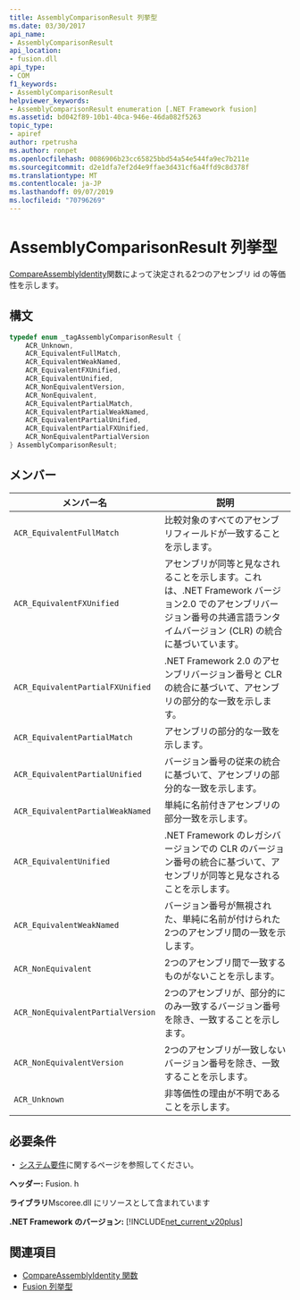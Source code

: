 ```yaml
---
title: AssemblyComparisonResult 列挙型
ms.date: 03/30/2017
api_name:
- AssemblyComparisonResult
api_location:
- fusion.dll
api_type:
- COM
f1_keywords:
- AssemblyComparisonResult
helpviewer_keywords:
- AssemblyComparisonResult enumeration [.NET Framework fusion]
ms.assetid: bd042f89-10b1-40ca-946e-46da082f5263
topic_type:
- apiref
author: rpetrusha
ms.author: ronpet
ms.openlocfilehash: 0086906b23cc65825bbd54a54e544fa9ec7b211e
ms.sourcegitcommit: d2e1dfa7ef2d4e9ffae3d431cf6a4ffd9c8d378f
ms.translationtype: MT
ms.contentlocale: ja-JP
ms.lasthandoff: 09/07/2019
ms.locfileid: "70796269"
---
```

# <a name="assemblycomparisonresult-enumeration"></a>AssemblyComparisonResult 列挙型
[CompareAssemblyIdentity](compareassemblyidentity-function.md)関数によって決定される2つのアセンブリ id の等価性を示します。  
  
## <a name="syntax"></a>構文  
  
```cpp  
typedef enum _tagAssemblyComparisonResult {  
    ACR_Unknown,   
    ACR_EquivalentFullMatch,  
    ACR_EquivalentWeakNamed,  
    ACR_EquivalentFXUnified,  
    ACR_EquivalentUnified,    
    ACR_NonEquivalentVersion,  
    ACR_NonEquivalent,      
    ACR_EquivalentPartialMatch,  
    ACR_EquivalentPartialWeakNamed,    
    ACR_EquivalentPartialUnified,  
    ACR_EquivalentPartialFXUnified,  
    ACR_NonEquivalentPartialVersion    
} AssemblyComparisonResult;  
```  
  
## <a name="members"></a>メンバー  
  
|メンバー名|説明|  
|-----------------|-----------------|  
|`ACR_EquivalentFullMatch`|比較対象のすべてのアセンブリフィールドが一致することを示します。|  
|`ACR_EquivalentFXUnified`|アセンブリが同等と見なされることを示します。これは、.NET Framework バージョン2.0 でのアセンブリバージョン番号の共通言語ランタイムバージョン (CLR) の統合に基づいています。|  
|`ACR_EquivalentPartialFXUnified`|.NET Framework 2.0 のアセンブリバージョン番号と CLR の統合に基づいて、アセンブリの部分的な一致を示します。|  
|`ACR_EquivalentPartialMatch`|アセンブリの部分的な一致を示します。|  
|`ACR_EquivalentPartialUnified`|バージョン番号の従来の統合に基づいて、アセンブリの部分的な一致を示します。|  
|`ACR_EquivalentPartialWeakNamed`|単純に名前付きアセンブリの部分一致を示します。|  
|`ACR_EquivalentUnified`|.NET Framework のレガシバージョンでの CLR のバージョン番号の統合に基づいて、アセンブリが同等と見なされることを示します。|  
|`ACR_EquivalentWeakNamed`|バージョン番号が無視された、単純に名前が付けられた2つのアセンブリ間の一致を示します。|  
|`ACR_NonEquivalent`|2つのアセンブリ間で一致するものがないことを示します。|  
|`ACR_NonEquivalentPartialVersion`|2つのアセンブリが、部分的にのみ一致するバージョン番号を除き、一致することを示します。|  
|`ACR_NonEquivalentVersion`|2つのアセンブリが一致しないバージョン番号を除き、一致することを示します。|  
|`ACR_Unknown`|非等価性の理由が不明であることを示します。|  
  
## <a name="requirements"></a>必要条件  
 **・** [システム要件](../../get-started/system-requirements.md)に関するページを参照してください。  
  
 **ヘッダー:** Fusion. h  
  
 **ライブラリ**Mscoree.dll にリソースとして含まれています  
  
 **.NET Framework のバージョン:** [!INCLUDE[net_current_v20plus](../../../../includes/net-current-v20plus-md.md)]  
  
## <a name="see-also"></a>関連項目

- [CompareAssemblyIdentity 関数](compareassemblyidentity-function.md)
- [Fusion 列挙型](fusion-enumerations.md)
